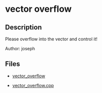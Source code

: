 # vector overflow

## Description

Please overflow into the vector and control it!

Author: joseph


## Files

* [vector_overflow](files/vector_overflow)

* [vector_overflow.cpp](files/vector_overflow.cpp)

